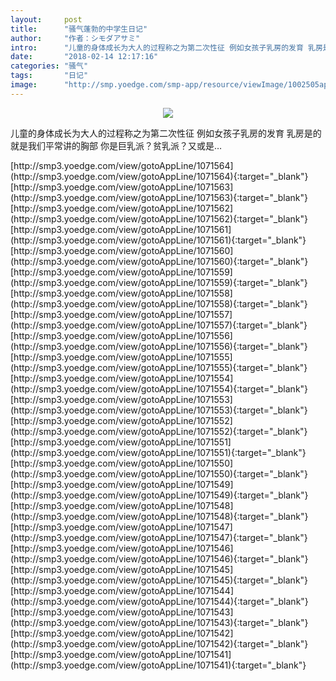 ```yaml
---
layout:     post
title:      "骚气蓬勃的中学生日记"
author:     "作者：シモダアサミ"
intro:      "儿童的身体成长为大人的过程称之为第二次性征 例如女孩子乳房的发育 乳房是的就是我们平常讲的胸部 你是巨乳派？贫乳派？又或是…"
date:       "2018-02-14 12:17:16"
categories: "骚气"
tags:       "日记"
image:      "http://smp.yoedge.com/smp-app/resource/viewImage/1002505appline.png"
---
```

<div style="text-align: center">
<p><img src="http://smp.yoedge.com/smp-app/resource/viewImage/1002505appline.png"/></p>
</div>
<p class="post-meta">
<span>儿童的身体成长为大人的过程称之为第二次性征 例如女孩子乳房的发育 乳房是的就是我们平常讲的胸部 你是巨乳派？贫乳派？又或是…</span>
</p>
[http://smp3.yoedge.com/view/gotoAppLine/1071564](http://smp3.yoedge.com/view/gotoAppLine/1071564){:target="_blank"}
[http://smp3.yoedge.com/view/gotoAppLine/1071563](http://smp3.yoedge.com/view/gotoAppLine/1071563){:target="_blank"}
[http://smp3.yoedge.com/view/gotoAppLine/1071562](http://smp3.yoedge.com/view/gotoAppLine/1071562){:target="_blank"}
[http://smp3.yoedge.com/view/gotoAppLine/1071561](http://smp3.yoedge.com/view/gotoAppLine/1071561){:target="_blank"}
[http://smp3.yoedge.com/view/gotoAppLine/1071560](http://smp3.yoedge.com/view/gotoAppLine/1071560){:target="_blank"}
[http://smp3.yoedge.com/view/gotoAppLine/1071559](http://smp3.yoedge.com/view/gotoAppLine/1071559){:target="_blank"}
[http://smp3.yoedge.com/view/gotoAppLine/1071558](http://smp3.yoedge.com/view/gotoAppLine/1071558){:target="_blank"}
[http://smp3.yoedge.com/view/gotoAppLine/1071557](http://smp3.yoedge.com/view/gotoAppLine/1071557){:target="_blank"}
[http://smp3.yoedge.com/view/gotoAppLine/1071556](http://smp3.yoedge.com/view/gotoAppLine/1071556){:target="_blank"}
[http://smp3.yoedge.com/view/gotoAppLine/1071555](http://smp3.yoedge.com/view/gotoAppLine/1071555){:target="_blank"}
[http://smp3.yoedge.com/view/gotoAppLine/1071554](http://smp3.yoedge.com/view/gotoAppLine/1071554){:target="_blank"}
[http://smp3.yoedge.com/view/gotoAppLine/1071553](http://smp3.yoedge.com/view/gotoAppLine/1071553){:target="_blank"}
[http://smp3.yoedge.com/view/gotoAppLine/1071552](http://smp3.yoedge.com/view/gotoAppLine/1071552){:target="_blank"}
[http://smp3.yoedge.com/view/gotoAppLine/1071551](http://smp3.yoedge.com/view/gotoAppLine/1071551){:target="_blank"}
[http://smp3.yoedge.com/view/gotoAppLine/1071550](http://smp3.yoedge.com/view/gotoAppLine/1071550){:target="_blank"}
[http://smp3.yoedge.com/view/gotoAppLine/1071549](http://smp3.yoedge.com/view/gotoAppLine/1071549){:target="_blank"}
[http://smp3.yoedge.com/view/gotoAppLine/1071548](http://smp3.yoedge.com/view/gotoAppLine/1071548){:target="_blank"}
[http://smp3.yoedge.com/view/gotoAppLine/1071547](http://smp3.yoedge.com/view/gotoAppLine/1071547){:target="_blank"}
[http://smp3.yoedge.com/view/gotoAppLine/1071546](http://smp3.yoedge.com/view/gotoAppLine/1071546){:target="_blank"}
[http://smp3.yoedge.com/view/gotoAppLine/1071545](http://smp3.yoedge.com/view/gotoAppLine/1071545){:target="_blank"}
[http://smp3.yoedge.com/view/gotoAppLine/1071544](http://smp3.yoedge.com/view/gotoAppLine/1071544){:target="_blank"}
[http://smp3.yoedge.com/view/gotoAppLine/1071543](http://smp3.yoedge.com/view/gotoAppLine/1071543){:target="_blank"}
[http://smp3.yoedge.com/view/gotoAppLine/1071542](http://smp3.yoedge.com/view/gotoAppLine/1071542){:target="_blank"}
[http://smp3.yoedge.com/view/gotoAppLine/1071541](http://smp3.yoedge.com/view/gotoAppLine/1071541){:target="_blank"}


